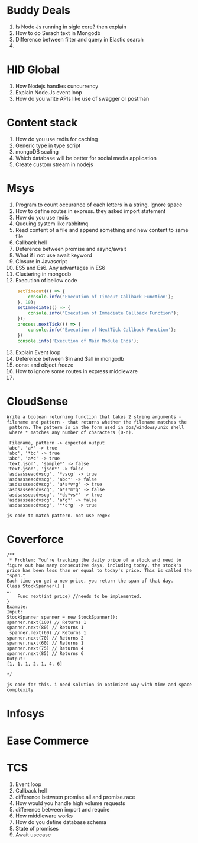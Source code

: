 # Buddy Deals
1. Is Node Js running in sigle core? then explain
2. How to do Serach text in Mongodb
3. Difference between filter and query in Elastic search 
4.  

# HID Global
1. How Nodejs handles cuncurrency
2. Explain Node.Js event loop
3. How do you write APIs like use of swagger or postman

# Content stack
1. How do you use redis for caching
2. Generic type in type script
3. mongoDB scaling
4. Which database will be better for social media application
5. Create custom stream in nodejs

# Msys

1. Program to count occurance of each letters in a string. Ignore space
2. How to define routes in express. they asked import statement
3. How do you use redis
4. Queuing system like rabbitmq
5. Read content of a file and append something and new content to same file
6. Callback hell
7. Deference between promise and async/await
8. What if i not use await keyword
9. Closure in Javascript
10. ES5 and Es6. Any advantages in ES6
11. Clustering in mongodb
12. Execution of bellow code
```js
    setTimeout(() => {
        console.info('Execution of Timeout Callback Function'); 
    }, 10);
    setImmediate(() => {
        console.info('Execution of Immediate Callback Function'); 
    });
    process.nextTick(() => {
        console.info('Execution of NextTick Callback Function');
    })
    console.info('Execution of Main Module Ends');
```
13. Explain Event loop
14. Deference between $in and $all in mongodb
15. const and object.freeze
16. How to ignore some routes in express middleware
17. 

# CloudSense
```
Write a boolean returning function that takes 2 string arguments - 
filename and pattern - that returns whether the filename matches the
 pattern. The pattern is in the form used in dos/windows/unix shell 
 where * matches any number of characters (0-n).
 
 Filename, pattern -> expected output
'abc', 'a*' -> true
'abc', '*bc' -> true
'abc', 'a*c' -> true
'text.json', 'sample*' -> false
'text.json', 'json*' -> false
'asdsasseacdvscg', '*vscg' -> true
'asdsasseacdvscg', 'abc*' -> false
'asdsasseacdvscg', 'a*s*v*g' -> true
'asdsasseacdvscg', 'a*s*m*g' -> false
'asdsasseacdvscg', '*ds*vs*' -> true
'asdsasseacdvscg', 'a*g*' -> false
'asdsasseacdvscg', '**c*g' -> true

js code to match pattern. not use regex
```
# Coverforce
```
/**
 * Problem: You're tracking the daily price of a stock and need to figure out how many consecutive days, including today, the stock's price has been less than or equal to today's price. This is called the "span."
Each time you get a new price, you return the span of that day.
Class StockSpanner() { 
….
    Func next(int price) //needs to be implemented.
}
Example:
Input:
StockSpanner spanner = new StockSpanner(); 
spanner.next(100) // Returns 1 
spanner.next(80) // Returns 1
 spanner.next(60) // Returns 1 
spanner.next(70) // Returns 2 
spanner.next(60) // Returns 1 
spanner.next(75) // Returns 4 
spanner.next(85) // Returns 6
Output:
[1, 1, 1, 2, 1, 4, 6]

*/

js code for this. i need solution in optimized way with time and space complexity
```
# Infosys

# Ease Commerce

# TCS
1. Event loop
2. Callback hell
3. difference between promise.all and promise.race
4. How would you handle high volume requests
5. difference between import and require
6. How middleware works
7. How do you define database schema
8. State of promises
9. Await usecase


